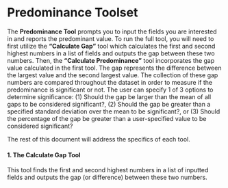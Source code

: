 # <b>Predominance Toolset</b></center>

The <b>Predominance Tool</b> prompts you to input the fields you are interested in and reports the predominant value. To run the full tool, you will need to first utilize the <b>“Calculate Gap”</b> tool which calculates the first and second highest numbers in a list of fields and outputs the gap between these two numbers. Then, the <b>“Calculate Predominance”</b> tool incorporates the gap value calculated in the first tool. The gap represents the difference between the largest value and the second largest value. The collection of these gap numbers are compared throughout the dataset in order to measure if the predominance is significant or not. The user can specify 1 of 3 options to determine significance: (1) Should the gap be larger than the mean of all gaps to be considered significant?, (2) Should the gap be greater than a specified standard deviation over the mean to be significant?, or (3) Should the percentage of the gap be greater than a user-specified value to be considered significant?

The rest of this document will address the specifics of each tool.

#### 1. The Calculate Gap Tool

This tool finds the first and second highest numbers in a list of inputted fields and outputs the gap (or difference) between these two numbers. 


